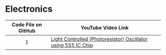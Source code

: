 # Electronics

| Code File on GitHub | YouTube Video Link |
| :---: | ------------- |
| 1 | [Light Controlled (Photoresistor) Oscillator using 555 IC Chip](https://youtube.com/watch?v=2w9dzJasmHw) |
